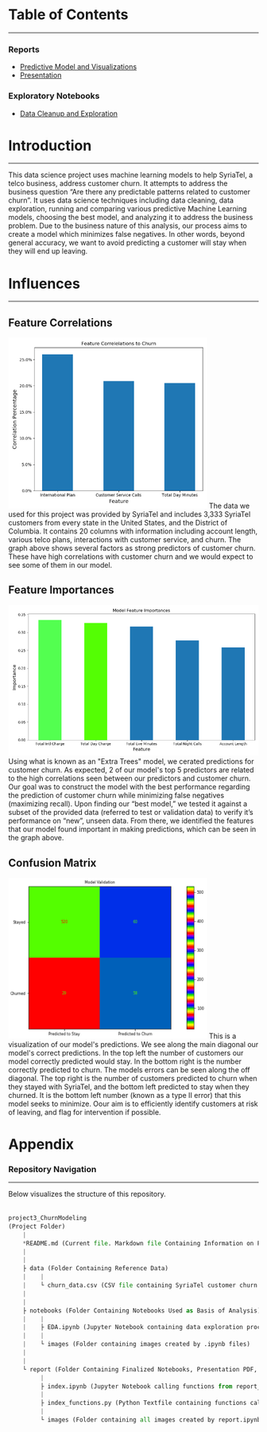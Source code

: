 # Table of Contents
___
### Reports
- [Predictive Model and Visualizations](./report/index.ipynb)
- [Presentation](./report/SyriaTel_Customer_Churn_Data_Visualizations.pdf)

### Exploratory Notebooks
- [Data Cleanup and Exploration](./notebooks/EDA.ipynb)

# Introduction
___
This data science project uses machine learning models to help SyriaTel, a telco business, address customer churn. It attempts to address the business question “Are there any predictable patterns related to customer churn”.  It uses data science techniques including data cleaning, data exploration, running and comparing various predictive Machine Learning models, choosing the best model, and analyzing it to address the business problem.  Due to the business nature of this analysis, our process aims to create a model which minimizes false negatives. In other words, beyond general accuracy, we want to avoid predicting a customer will stay when they will end up leaving.


# Influences
___

## Feature Correlations
<img src = notebooks/images/Feature_corr.png width= 400px>
The data we used for this project was provided by SyriaTel and includes 3,333 SyriaTel customers from every state in the United States, and the District of Columbia. It contains 20 columns with information including account length, various telco plans,  interactions with customer service, and churn. 
The graph above shows several factors as strong predictors of customer churn. These have high correlations with customer churn and we would expect to see some of them in our model.

## Feature Importances
<img src = notebooks/images/Feature_importance.png width= 600px>
Using what is known as an "Extra Trees" model, we cerated predictions for customer churn. As expected, 2 of our model's top 5 predictors are related to the high correlations seen between our predictors and customer churn. Our goal was to construct the model with the best performance regarding the prediction of customer churn while minimizing false negatives (maximizing recall). Upon finding our “best model,” we tested it against a subset of the provided data (referred to test or validation data) to verify it’s performance on “new”, unseen data. From there, we identified the features that our model found important in making predictions, which can be seen in the graph above.

## Confusion Matrix
<img src = report/images/final_confusion_matrix.png width= 400px>
This is a visualization of our model's predictions. We see along the main diagonal our model's correct predictions. In the top left the number of customers our model correctly predicted would stay. In the bottom right is the number correctly predicted to churn.
The models errors can be seen along the off diagonal. The top right is the number of customers predicted to churn when they stayed with SyriaTel, and the bottom left predicted to stay when they churned.
It is the bottom left number (known as a type II error) that this model seeks to minimize. Oour aim is to efficiently identify customers at risk of leaving, and flag for intervention if possible.





# Appendix
### Repository Navigation
___
Below visualizes the structure of this repository.
```python

project3_ChurnModeling
(Project Folder)
    |
    *README.md (Current file. Markdown file Containing Information on Project Purpose, Process, and Findings)
    |
    |       
    ├ data (Folder Containing Reference Data)
    |    |
    |    └ churn_data.csv (CSV file containing SyriaTel customer churn data)
    |
    |
    ├ notebooks (Folder Containing Notebooks Used as Basis of Analysis)
    |    |
    |    ├ EDA.ipynb (Jupyter Notebook containing data exploration process, initial model development, and creation of visualizations)
    |    |
    |    └ images (Folder containing images created by .ipynb files)
    |
    |
    └ report (Folder Containing Finalized Notebooks, Presentation PDF, and Visualizations)
         |
         ├ index.ipynb (Jupyter Notebook calling functions from report_functions.py that import and clean data. Further functions are called that create model and visualizations)
         |
         ├ index_functions.py (Python Textfile containing functions called in report.ipynb)
         |
         └ images (Folder containing all images created by report.ipynb used in final presentation)
    
```
